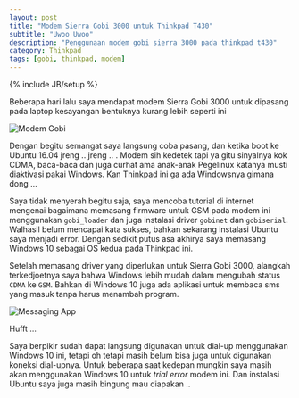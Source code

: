 ```yaml
---
layout: post
title: "Modem Sierra Gobi 3000 untuk Thinkpad T430"
subtitle: "Uwoo Uwoo"
description: "Penggunaan modem gobi sierra 3000 pada thinkpad t430"
category: Thinkpad
tags: [gobi, thinkpad, modem]
---
```

{% include JB/setup %}

Beberapa hari lalu saya mendapat modem Sierra Gobi 3000 untuk dipasang pada laptop kesayangan bentuknya kurang lebih seperti ini

<!--more-->
<img src="{{ site.baseurl }}/img/modem-gobi.jpg" class="img-responsive" alt="Modem Gobi">

Dengan begitu semangat saya langsung coba pasang, dan ketika boot ke Ubuntu 16.04 jreng .. jreng .. . Modem sih kedetek tapi ya gitu sinyalnya kok CDMA, baca-baca dan juga curhat ama anak-anak Pegelinux katanya musti diaktivasi pakai Windows. Kan Thinkpad ini ga ada Windowsnya gimana dong ...

Saya tidak menyerah begitu saja, saya mencoba tutorial di internet mengenai bagaimana memasang firmware untuk GSM pada modem ini menggunakan `gobi_loader` dan juga instalasi driver `gobinet` dan `gobiserial`. Walhasil belum mencapai kata sukses, bahkan sekarang instalasi Ubuntu saya menjadi error. Dengan sedikit putus asa akhirya saya memasang Windows 10 sebagai OS kedua pada Thinkpad ini.

Setelah memasang driver yang diperlukan untuk Sierra Gobi 3000, alangkah terkedjoetnya saya bahwa Windows lebih mudah dalam mengubah status `CDMA` ke `GSM`. Bahkan di Windows 10 juga ada aplikasi untuk membaca sms yang masuk tanpa harus menambah program. 

<img src="{{ site.baseurl }}/img/sms-win10.jpg" class="img-responsive" alt="Messaging App">

Hufft ...

Saya berpikir sudah dapat langsung digunakan untuk dial-up menggunakan Windows 10 ini, tetapi oh tetapi masih belum bisa juga untuk digunakan koneksi dial-upnya. Untuk beberapa saat kedepan mungkin saya masih akan menggunakan Windows 10 untuk _trial error_ modem ini. Dan instalasi Ubuntu saya juga masih bingung mau diapakan .. 
